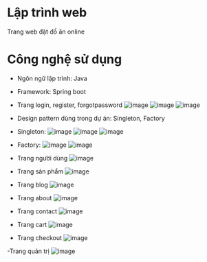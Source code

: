 # Lập trình web
Trang web đặt đồ ăn online
# Công nghệ sử dụng
- Ngôn ngữ lập trình: Java
- Framework: Spring boot

- Trang login, register, forgotpassword
![image](https://github.com/idiotman-2212/FoodOrder-KTTKPM/assets/82036270/e291799a-f2de-4bb2-875b-86466cd2fd7d)
![image](https://github.com/idiotman-2212/FoodOrder-KTTKPM/assets/82036270/f22766ed-3980-4d2a-b39a-51fe6fc06170)
![image](https://github.com/idiotman-2212/FoodOrder-KTTKPM/assets/82036270/5ee146e3-19ef-4d3f-9b80-da917122d51b)

- Design pattern dùng trong dự án: Singleton, Factory
- Singleton:
![image](https://github.com/idiotman-2212/FoodOrder-KTTKPM/assets/82036270/b6ae1b80-fd53-4b6c-87cb-27dff72240ab)
![image](https://github.com/idiotman-2212/FoodOrder-KTTKPM/assets/82036270/35ca9feb-0940-49b2-a482-2b24d6230c6c)
![image](https://github.com/idiotman-2212/FoodOrder-KTTKPM/assets/82036270/c7de18bb-ed0c-4243-a14e-6324b79171af)

- Factory:
![image](https://github.com/idiotman-2212/FoodOrder-KTTKPM/assets/82036270/df48565c-93b1-4d07-a295-aac9042e385f)
![image](https://github.com/idiotman-2212/FoodOrder-KTTKPM/assets/82036270/7fa539be-e6ea-43b2-9c0f-9779e06b6c42)





- Trang người dùng
![image](https://github.com/idiotman-2212/FoodOrder-KTTKPM/assets/82036270/60b5f19b-04bd-4701-8a02-078419578d02)
- Trang sản phẩm
![image](https://github.com/idiotman-2212/FoodOrder-KTTKPM/assets/82036270/e1dcff59-2c9e-44ac-9812-d0f6342c6473)
- Trang blog
![image](https://github.com/idiotman-2212/FoodOrder-KTTKPM/assets/82036270/389d3d15-40e5-442c-a9e0-7fc323d59081)
- Trang about
![image](https://github.com/idiotman-2212/FoodOrder-KTTKPM/assets/82036270/0edf1235-1238-4055-b6f5-6f63d957230e)
- Trang contact
![image](https://github.com/idiotman-2212/FoodOrder-KTTKPM/assets/82036270/3cfa8422-7fb4-47e8-8a95-29c33af5b8b8)
- Trang cart
![image](https://github.com/idiotman-2212/FoodOrder-KTTKPM/assets/82036270/517572f8-229d-4ec8-9ddb-9b1bc0f19ec1)
- Trang checkout
![image](https://github.com/idiotman-2212/FoodOrder-KTTKPM/assets/82036270/71789a8c-1452-4d87-a13a-e19d5cd53687)

-Trang quản trị
![image](https://github.com/idiotman-2212/FoodOrder-KTTKPM/assets/82036270/9b719af8-c146-4e0e-ab32-02a065bc3e9d)







